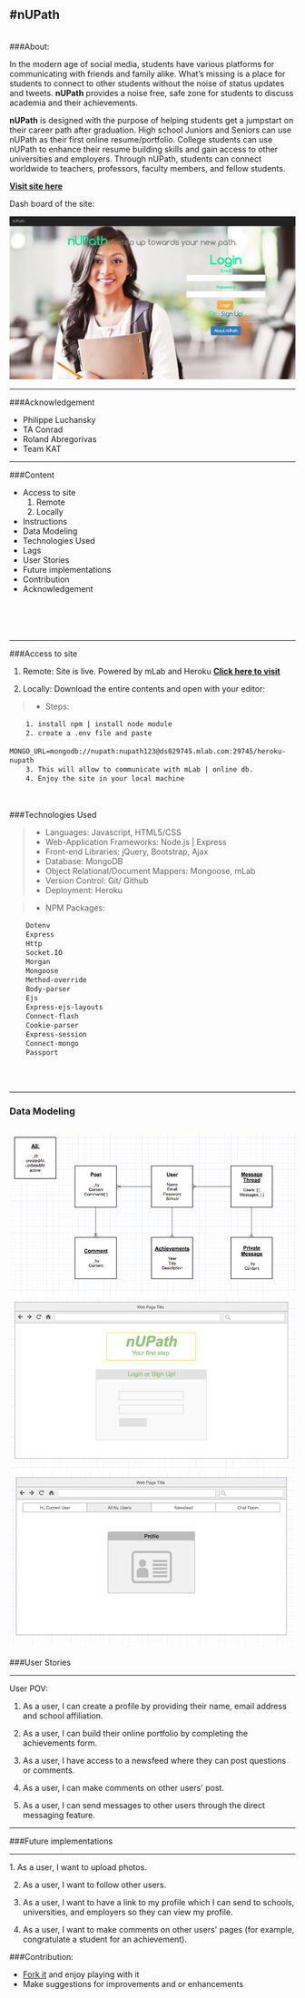 #nUPath
---
<br>
###About:

In the modern age of social media, students have various platforms for communicating with friends and family alike.  What’s missing is a place for students to connect to other students without the noise of status updates and tweets.  **nUPath** provides a noise free, safe zone for students to discuss academia and their achievements.   

**nUPath** is designed with the purpose of helping students get a jumpstart on their career path after graduation.  High school Juniors and Seniors can use nUPath as their first online resume/portfolio.  College students can use nUPath to enhance their resume building skills and gain access to other universities and employers.  Through nUPath, students can connect worldwide to teachers, professors, faculty members, and fellow students.  


**[Visit site here](https://stormy-tundra-22793.herokuapp.com/login)**

Dash board of the site:

![nupath_dashboard](public/images/nupath_dashboard.png)


---

###Acknowledgement

* Philippe Luchansky
* TA Conrad
* Roland Abregorivas
* Team KAT

---

###Content
*	Access to site
	1. Remote
	2. Locally
* Instructions
* Data Modeling
* Technologies Used
* Lags
* User Stories
* Future implementations
* Contribution
* Acknowledgement
<br><br><br><br><br>


---

###Access to site
1. Remote:
	Site is live. Powered by mLab and Heroku
	**[Click here to visit](https://stormy-tundra-22793.herokuapp.com/login)**

2. Locally:
	Download the entire contents and open with your editor:
>* Steps:

		1. install npm | install node module
		2. create a .env file and paste
		  MONGO_URL=mongodb://nupath:nupath123@ds029745.mlab.com:29745/heroku-nupath
		3. This will allow to communicate with mLab | online db.
		4. Enjoy the site in your local machine




<br><br>
###Technologies Used
>* Languages: Javascript, HTML5/CSS
>* Web-Application Frameworks: Node.js | Express
>* Front-end Libraries: jQuery, Bootstrap, Ajax
>* Database: MongoDB
>* Object Relational/Document Mappers: Mongoose, mLab
>* Version Control: Git/ Github
>* Deployment: Heroku


>* NPM Packages:

		Dotenv
		Express
		Http
		Socket.IO
		Morgan
		Mongoose
		Method-override
		Body-parser
		Ejs
		Express-ejs-layouts
		Connect-flash
		Cookie-parser
		Express-session
		Connect-mongo
		Passport


<br><br>

---

### Data Modeling

![nupath_ERD](public/images/nupath_ERD.png)
![nupath_homepage_wireframe](public/images/nupath_homepage_wireframe.png)
![nupath_profilepg_wireframe](public/images/nupath_profilepg_wireframe.png)
---

###User Stories
<hr>
User POV:

1. As a user, I can create a profile by providing their name, email address and school affiliation.

2. As a user, I can build their online portfolio by completing the achievements form.

3. As a user, I have access to a newsfeed where they can post questions or comments.

4. As a user, I can make comments on other users' post.

5. As a user, I can send messages to other users through the direct messaging feature.


---

###Future implementations
<hr>
1. As a user, I want to upload photos.

2. As a user, I want to follow other users.

3. As a user, I want to have a link to my profile which I can send to schools, universities, and employers so they can view my profile.

4. As a user, I want to make comments on other users' pages (for example, congratulate a student for an achievement).


###Contribution:
*	[Fork it](https://github.com/kevinpagtakhan/nupath) and enjoy playing with it
*	Make suggestions for improvements and or enhancements
